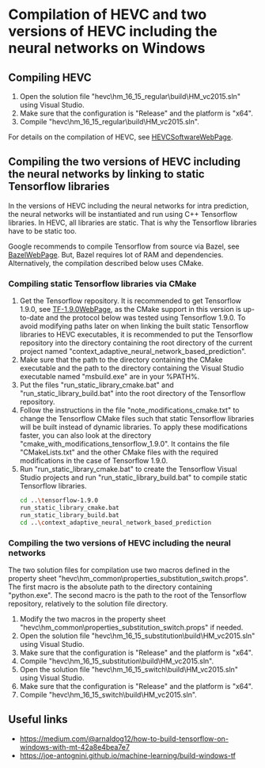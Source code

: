 # Compilation of HEVC and two versions of HEVC including the neural networks on Windows

## Compiling HEVC
1. Open the solution file "hevc\hm_16_15_regular\build\HM_vc2015.sln" using Visual Studio.
2. Make sure that the configuration is "Release" and the platform is "x64".
3. Compile "hevc\hm_16_15_regular\build\HM_vc2015.sln".

For details on the compilation of HEVC, see [HEVCSoftwareWebPage](https://hevc.hhi.fraunhofer.de/).

## Compiling the two versions of HEVC including the neural networks by linking to static Tensorflow libraries
In the versions of HEVC including the neural networks for intra prediction, the neural
networks will be instantiated and run using C++ Tensorflow libraries. In HEVC, all libraries
are static. That is why the Tensorflow libraries have to be static too.

Google recommends to compile Tensorflow from source via Bazel, see [BazelWebPage](https://bazel.build/).
But, Bazel requires lot of RAM and dependencies. Alternatively, the compilation described
below uses CMake.

### Compiling static Tensorflow libraries via CMake
1. Get the Tensorflow repository. It is recommended to get Tensorflow 1.9.0, see
[TF-1.9.0WebPage](https://github.com/tensorflow/tensorflow/releases/tag/v1.9.0), as
the CMake support in this version is up-to-date and the protocol below was tested using
Tensorflow 1.9.0. To avoid modifying paths later on when linking the built static
Tensorflow libraries to HEVC executables, it is recommended to put the Tensorflow
repository into the directory containing the root directory of the current project
named "context_adaptive_neural_network_based_prediction".
2. Make sure that the path to the directory containing the CMake executable and the path
to the directory containing the Visual Studio executable named "msbuild.exe" are in your %PATH%.
3. Put the files "run_static_library_cmake.bat" and "run_static_library_build.bat"
into the root directory of the Tensorflow repository.
4. Follow the instructions in the file "note_modifications_cmake.txt" to change
the Tensorflow CMake files such that static Tensorflow libraries will be built
instead of dynamic libraries. To apply these modifications faster, you can also
look at the directory "cmake_with_modifications_tensorflow_1.9.0". It contains
the file "CMakeLists.txt" and the other CMake files with the required modifications
in the case of Tensorflow 1.9.0.
5. Run "run_static_library_cmake.bat" to create the Tensorflow Visual Studio projects and run "run_static_library_build.bat" to compile static Tensorflow libraries.
   ```sh
   cd ..\tensorflow-1.9.0
   run_static_library_cmake.bat
   run_static_library_build.bat
   cd ..\context_adaptive_neural_network_based_prediction
   ```

### Compiling the two versions of HEVC including the neural networks
The two solution files for compilation use two macros defined in the property
sheet "hevc\hm_common\properties_substitution_switch.props". The first macro
is the absolute path to the directory containing "python.exe". The second macro
is the path to the root of the Tensorflow repository, relatively to the solution
file directory.

1. Modify the two macros in the property sheet "hevc\hm_common\properties_substitution_switch.props" if needed.
2. Open the solution file "hevc\hm_16_15_substitution\build\HM_vc2015.sln" using Visual Studio.
3. Make sure that the configuration is "Release" and the platform is "x64".
4. Compile "hevc\hm_16_15_substitution\build\HM_vc2015.sln".
5. Open the solution file "hevc\hm_16_15_switch\build\HM_vc2015.sln" using Visual Studio.
6. Make sure that the configuration is "Release" and the platform is "x64".
7. Compile "hevc\hm_16_15_switch\build\HM_vc2015.sln".

## Useful links
  * https://medium.com/@arnaldog12/how-to-build-tensorflow-on-windows-with-mt-42a8e4bea7e7
  * https://joe-antognini.github.io/machine-learning/build-windows-tf


